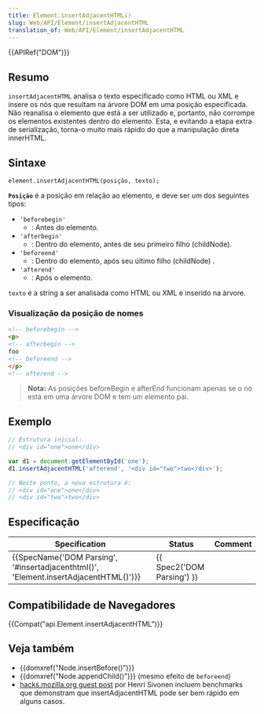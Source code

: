 ```yaml
---
title: Element.insertAdjacentHTML()
slug: Web/API/Element/insertAdjacentHTML
translation_of: Web/API/Element/insertAdjacentHTML
---
```

{{APIRef("DOM")}}

## Resumo

`insertAdjacentHTML` analisa o texto especificado como HTML ou XML e insere os nós que resultam na árvore DOM em uma posição especificada. Não reanalisa o elemento que está a ser utilizado e, portanto, não corrompe os elementos existentes dentro do elemento. Esta, e evitando a etapa extra de serialização, torna-o muito mais rápido do que a manipulação direta innerHTML.

## Sintaxe

```
element.insertAdjacentHTML(posição, texto);
```

**`Posição`** é a posição em relação ao elemento, e deve ser um dos seguintes tipos:

- `'beforebegin'`
  - : Antes do elemento.
- `'afterbegin'`
  - : Dentro do elemento, antes de seu primeiro filho (childNode).
- `'beforeend'`
  - : Dentro do elemento, após seu último filho (childNode) .
- `'afterend'`
  - : Após o elemento.

`texto` é a string a ser analisada como HTML ou XML e inserido na árvore.

### Visualização da posição de nomes

```html
<!-- beforebegin -->
<p>
<!-- afterbegin -->
foo
<!-- beforeend -->
</p>
<!-- afterend -->
```

> **Nota:** As posições beforeBegin e afterEnd funcionam apenas se o nó está em uma árvore DOM e tem um elemento pai.

## Exemplo

```js
// Estrutura inicial:
// <div id="one">one</div>

var d1 = document.getElementById('one');
d1.insertAdjacentHTML('afterend', '<div id="two">two</div>');

// Neste ponto, a nova estrutura é:
// <div id="one">one</div>
// <div id="two">two</div>
```

## Especificação

| Specification                                                                                                    | Status                               | Comment |
| ---------------------------------------------------------------------------------------------------------------- | ------------------------------------ | ------- |
| {{SpecName('DOM Parsing', '#insertadjacenthtml()', 'Element.insertAdjacentHTML()')}} | {{ Spec2('DOM Parsing') }} |         |

## Compatibilidade de Navegadores

{{Compat("api.Element.insertAdjacentHTML")}}

## Veja também

- {{domxref("Node.insertBefore()")}}
- {{domxref("Node.appendChild()")}} (mesmo efeito de `beforeend`)
- [hacks.mozilla.org guest post](https://hacks.mozilla.org/2011/11/insertadjacenthtml-enables-faster-html-snippet-injection/) por Henri Sivonen incluem benchmarks que demonstram que insertAdjacentHTML pode ser bem rápido em alguns casos.
